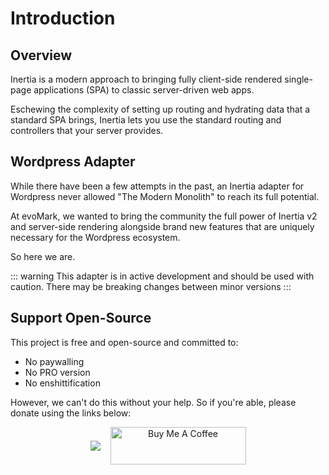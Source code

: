 # Introduction

## Overview

Inertia is a modern approach to bringing fully client-side rendered single-page applications (SPA) to classic server-driven web apps.

Eschewing the complexity of setting up routing and hydrating data that a standard SPA brings, Inertia lets you use the standard routing and controllers that your server provides.

## Wordpress Adapter

While there have been a few attempts in the past, an Inertia adapter for Wordpress never allowed "The Modern Monolith" to reach its full potential.

At evoMark, we wanted to bring the community the full power of Inertia v2 and server-side rendering alongside brand new features that are uniquely necessary for the Wordpress ecosystem.

So here we are.

::: warning
This adapter is in active development and should be used with caution. There may be breaking changes between minor versions
:::

## Support Open-Source

This project is free and open-source and committed to:

- No paywalling
- No PRO version
- No enshittification

However, we can't do this without your help. So if you're able, please donate using the links below:

<p align="center" style="display:flex;align-items:center;gap:1rem;justify-content:center">
<a href="https://github.com/sponsors/craigrileyuk" target="_blank">
<img src="https://img.shields.io/badge/sponsor-GitHub%20Sponsors-fafbfc?style=for-the-badge&logo=github">
</a>
<a href="https://www.buymeacoffee.com/craigrileyuk" target="_blank"><img src="https://cdn.buymeacoffee.com/buttons/v2/default-yellow.png" alt="Buy Me A Coffee" style="height: 60px !important;width: 217px !important;" ></a>
</p>
